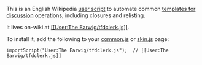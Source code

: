 This is an English Wikipedia
[user script](https://en.wikipedia.org/wiki/Wikipedia:User_scripts) to automate
common
[templates for discussion](https://en.wikipedia.org/wiki/Wikipedia:Templates_for_discussion)
operations, including closures and relisting.

It lives on-wiki at
[\[\[User:The Earwig/tfdclerk.js\]\]](https://en.wikipedia.org/wiki/User:The_Earwig/tfdclerk.js).

To install it, add the following to your
[common.js](https://en.wikipedia.org/wiki/Special:MyPage/common.js) or
[skin.js](https://en.wikipedia.org/wiki/Special:MyPage/skin.js) page:

    importScript("User:The Earwig/tfdclerk.js");  // [[User:The Earwig/tfdclerk.js]]
